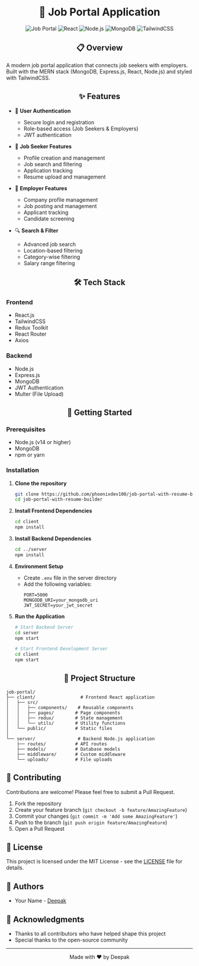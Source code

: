 <div align="center">

# 🚀 Job Portal Application

</div>

<div align="center">

![Job Portal](https://img.shields.io/badge/Job-Portal-blue)
![React](https://img.shields.io/badge/React-18.2.0-blue)
![Node.js](https://img.shields.io/badge/Node.js-Express-green)
![MongoDB](https://img.shields.io/badge/MongoDB-Database-green)
![TailwindCSS](https://img.shields.io/badge/TailwindCSS-Styling-purple)

</div>

<div align="center">

## 📋 **Overview**

</div>

A modern job portal application that connects job seekers with employers. Built with the MERN stack (MongoDB, Express.js, React, Node.js) and styled with TailwindCSS.

<div align="center">

## ✨ **Features**

</div>

- 🔐 **User Authentication**
  - Secure login and registration
  - Role-based access (Job Seekers & Employers)
  - JWT authentication

- 👥 **Job Seeker Features**
  - Profile creation and management
  - Job search and filtering
  - Application tracking
  - Resume upload and management

- 💼 **Employer Features**
  - Company profile management
  - Job posting and management
  - Applicant tracking
  - Candidate screening

- 🔍 **Search & Filter**
  - Advanced job search
  - Location-based filtering
  - Category-wise filtering
  - Salary range filtering

<div align="center">

## 🛠️ **Tech Stack**

</div>

### Frontend
- React.js
- TailwindCSS
- Redux Toolkit
- React Router
- Axios

### Backend
- Node.js
- Express.js
- MongoDB
- JWT Authentication
- Multer (File Upload)

<div align="center">

## 🚀 **Getting Started**

</div>

### **Prerequisites**
- Node.js (v14 or higher)
- MongoDB
- npm or yarn

### **Installation**

1. **Clone the repository**
   ```bash
   git clone https://github.com/phoenixdev100/job-portal-with-resume-builder.git
   cd job-portal-with-resume-builder
   ```

2. **Install Frontend Dependencies**
   ```bash
   cd client
   npm install
   ```

3. **Install Backend Dependencies**
   ```bash
   cd ../server
   npm install
   ```

4. **Environment Setup**
   - Create `.env` file in the server directory
   - Add the following variables:
     ```
     PORT=5000
     MONGODB_URI=your_mongodb_uri
     JWT_SECRET=your_jwt_secret
     ```

5. **Run the Application**
   ```bash
   # Start Backend Server
   cd server
   npm start

   # Start Frontend Development Server
   cd client
   npm start
   ```

<div align="center">

## 📁 **Project Structure**

</div>

```
job-portal/
├── client/                 # Frontend React application
│   ├── src/
│   │   ├── components/    # Reusable components
│   │   ├── pages/        # Page components
│   │   ├── redux/        # State management
│   │   └── utils/        # Utility functions
│   └── public/           # Static files
│
└── server/                # Backend Node.js application
    ├── routes/           # API routes
    ├── models/           # Database models
    ├── middleware/       # Custom middleware
    └── uploads/          # File uploads
```

## 🤝 **Contributing**

Contributions are welcome! Please feel free to submit a Pull Request.

1. Fork the repository
2. Create your feature branch (`git checkout -b feature/AmazingFeature`)
3. Commit your changes (`git commit -m 'Add some AmazingFeature'`)
4. Push to the branch (`git push origin feature/AmazingFeature`)
5. Open a Pull Request

## 📝 **License**

This project is licensed under the MIT License - see the [LICENSE](LICENSE) file for details.

## 👥 **Authors**

- Your Name - [Deepak](https://phoenixdev100.tech)

## 🙏 **Acknowledgments**

- Thanks to all contributors who have helped shape this project
- Special thanks to the open-source community

---

<div align="center">

Made with ❤️ by Deepak

</div>
